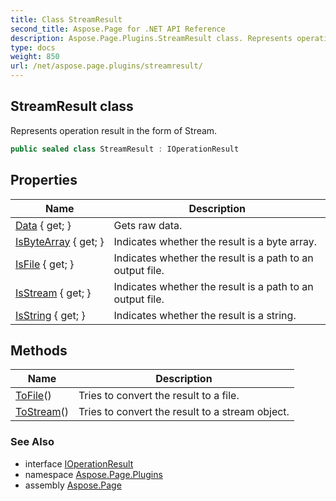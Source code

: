 ```yaml
---
title: Class StreamResult
second_title: Aspose.Page for .NET API Reference
description: Aspose.Page.Plugins.StreamResult class. Represents operation result in the form of Stream
type: docs
weight: 850
url: /net/aspose.page.plugins/streamresult/
---
```

## StreamResult class

Represents operation result in the form of Stream.

```csharp
public sealed class StreamResult : IOperationResult
```

## Properties

| Name | Description |
| --- | --- |
| [Data](../../aspose.page.plugins/streamresult/data/) { get; } | Gets raw data. |
| [IsByteArray](../../aspose.page.plugins/streamresult/isbytearray/) { get; } | Indicates whether the result is a byte array. |
| [IsFile](../../aspose.page.plugins/streamresult/isfile/) { get; } | Indicates whether the result is a path to an output file. |
| [IsStream](../../aspose.page.plugins/streamresult/isstream/) { get; } | Indicates whether the result is a path to an output file. |
| [IsString](../../aspose.page.plugins/streamresult/isstring/) { get; } | Indicates whether the result is a string. |

## Methods

| Name | Description |
| --- | --- |
| [ToFile](../../aspose.page.plugins/streamresult/tofile/)() | Tries to convert the result to a file. |
| [ToStream](../../aspose.page.plugins/streamresult/tostream/)() | Tries to convert the result to a stream object. |

### See Also

* interface [IOperationResult](../ioperationresult/)
* namespace [Aspose.Page.Plugins](../../aspose.page.plugins/)
* assembly [Aspose.Page](../../)


